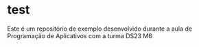 # test
Este é um repositório de exemplo desenvolvido durante a aula de Programação de Aplicativos com a turma DS23 M6
